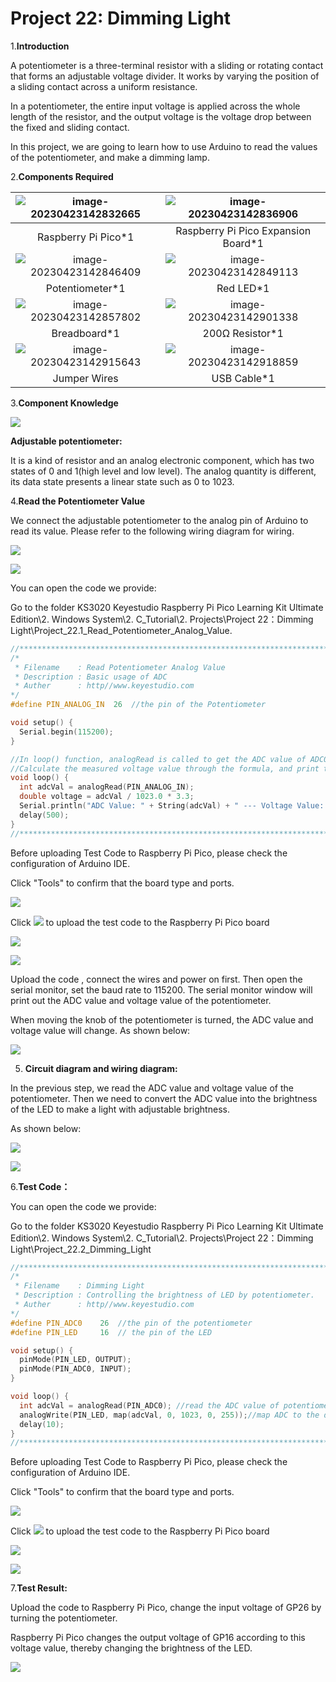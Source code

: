 # Project 22: Dimming Light

1.**Introduction**

A potentiometer is a three-terminal resistor with a sliding or rotating contact that forms an adjustable voltage divider. It works by varying the position of a sliding contact across a uniform resistance. 

In a potentiometer, the entire input voltage is applied across the whole length of the resistor, and the output voltage is the voltage drop between the fixed and sliding contact. 

In this project, we are going to learn how to use Arduino to read the values of the potentiometer, and make a dimming lamp.



2.**Components Required**

| ![image-20230423142832665](media/image-20230423142832665.png) | ![image-20230423142836906](media/image-20230423142836906.png) |
| :----------------------------------------------------------: | :----------------------------------------------------------: |
|                     Raspberry Pi Pico*1                      |             Raspberry Pi Pico Expansion Board*1              |
| ![image-20230423142846409](media/image-20230423142846409.png) | ![image-20230423142849113](media/image-20230423142849113.png) |
|                       Potentiometer*1                        |                          Red LED*1                           |
| ![image-20230423142857802](media/image-20230423142857802.png) | ![image-20230423142901338](media/image-20230423142901338.png) |
|                         Breadboard*1                         |                       200Ω Resistor*1                        |
| ![image-20230423142915643](media/image-20230423142915643.png) | ![image-20230423142918859](media/image-20230423142918859.png) |
|                         Jumper Wires                         |                         USB Cable*1                          |



3.**Component Knowledge**

![](/media/c397aba3de644bb70ffa7a9139a5499e.png)

**Adjustable potentiometer:** 

It is a kind of resistor and an analog electronic component, which has two states of 0 and 1(high level and low level). The analog quantity is different, its data state presents a linear state such as 0 to 1023.



4.**Read the Potentiometer Value**

We connect the adjustable potentiometer to the analog pin of Arduino to read its value. Please refer to the following wiring diagram for wiring.

![](/media/b8ee6320bce8729a4309857f257d30ec.png)

![](/media/cb970a340d830569e9ac4462a1318e44.png)

You can open the code we provide:

Go to the folder KS3020 Keyestudio Raspberry Pi Pico Learning Kit Ultimate Edition\2. Windows  System\2. C_Tutorial\2. Projects\Project 22：Dimming Light\Project_22.1_Read_Potentiometer_Analog_Value.

```c
//**********************************************************************************
/*  
 * Filename    : Read Potentiometer Analog Value
 * Description : Basic usage of ADC
 * Auther      : http//www.keyestudio.com
*/
#define PIN_ANALOG_IN  26  //the pin of the Potentiometer

void setup() {
  Serial.begin(115200);
}

//In loop() function, analogRead is called to get the ADC value of ADC0 and assign it to adcVal. 
//Calculate the measured voltage value through the formula, and print these data through the serial port monitor.
void loop() {
  int adcVal = analogRead(PIN_ANALOG_IN);
  double voltage = adcVal / 1023.0 * 3.3;
  Serial.println("ADC Value: " + String(adcVal) + " --- Voltage Value: " + String(voltage) + "V");
  delay(500);
}
//***************************************************************************
```


Before uploading Test Code to Raspberry Pi Pico, please check the configuration of Arduino IDE.

Click "Tools" to confirm that the board type and ports.

![](/media/232e0d578815899b74144dac8ca37a76.png)

Click ![](/media/b0d41283bf5ae66d2d5ab45db15331ba.png) to upload the test code to the Raspberry Pi Pico board

![](/media/e50da15f9b592b4f0d001d8019514a34.png)

![](/media/9c869ac15307471ec7b9324733edc8e8.png)

Upload the code , connect the wires and power on first. Then open the serial monitor, set the baud rate to 115200. The serial monitor window will print out the ADC value and voltage value of the potentiometer. 

When moving the knob of the potentiometer is turned, the ADC value and voltage value will change. As shown below:

![](/media/b578ae0004b44405bac340bc62138a80.png)

5. **Circuit diagram and wiring diagram:**

In the previous step, we read the ADC value and voltage value of the potentiometer. Then we need to convert the ADC value into the brightness of the LED to make a light with adjustable brightness. 

As shown below:

![](/media/66f721b77035d40556c873e0c4577b4a.png)

![](/media/93b03f3cdc8af506d9035b748839ac33.png)

6.**Test Code：**

You can open the code we provide:

Go to the folder KS3020 Keyestudio Raspberry Pi Pico Learning Kit Ultimate Edition\\2. Windows System\\2. C\_Tutorial\\2. Projects\\Project 22：Dimming Light\\Project\_22.2\_Dimming\_Light

```c
//**********************************************************************************
/*  
 * Filename    : Dimming Light
 * Description : Controlling the brightness of LED by potentiometer.
 * Auther      : http//www.keyestudio.com
*/
#define PIN_ADC0    26  //the pin of the potentiometer
#define PIN_LED     16  // the pin of the LED

void setup() {
  pinMode(PIN_LED, OUTPUT);
  pinMode(PIN_ADC0, INPUT);
}

void loop() {
  int adcVal = analogRead(PIN_ADC0); //read the ADC value of potentiometer
  analogWrite(PIN_LED, map(adcVal, 0, 1023, 0, 255));//map ADC to the duty cycle of PWM to control LED brightness.
  delay(10);
}
//**********************************************************************************
```


Before uploading Test Code to Raspberry Pi Pico, please check the configuration of Arduino IDE.

Click "Tools" to confirm that the board type and ports.

![](/media/cd2d6e4bee5eda853fd556262e31a2f1.png)

Click ![](/media/b0d41283bf5ae66d2d5ab45db15331ba.png) to upload the test code to the Raspberry Pi Pico board

![](/media/0205da9432a26536df81d6f0eaeadeef.png)

![](/media/253f62831ea3f689bd39036b8fa92be1.png)

7.**Test Result:**

Upload the code to Raspberry Pi Pico, change the input voltage of GP26 by turning the potentiometer.

Raspberry Pi Pico changes the output voltage of GP16 according to this voltage value, thereby changing the brightness of the LED.

![](/media/eca30dead3f4923afa0dcb0306db2319.jpeg)
